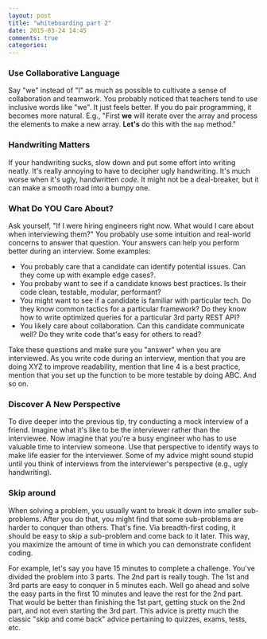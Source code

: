 ```yaml
---
layout: post
title: "whiteboarding part 2"
date: 2015-03-24 14:45
comments: true
categories:
---
```


### Use Collaborative Language
Say "we" instead of "I" as much as possible to cultivate a sense of collaboration and teamwork. You probably noticed that teachers tend to use inclusive words like "we". It just feels better. If you do pair programming, it becomes more natural. E.g., "First **we** will iterate over the array and process the elements to make a new array. **Let's** do this with the `map` method."

### Handwriting Matters
If your handwriting sucks, slow down and put some effort into writing neatly. It's really annoying to have to decipher ugly handwriting. It's much worse when it's ugly, handwritten *code*. It might not be a deal-breaker, but it can make a smooth road into a bumpy one.

### What Do YOU Care About?
Ask yourself, "If I were hiring engineers right now. What would I care about when interviewing them?" You probably use some intuition and real-world concerns to answer that question. Your answers can help you perform better during an interview. Some examples:

- You probably care that a candidate can identify potential issues. Can they come up with example edge cases?.
- You probaby want to see if a candidate knows best practices. Is their code clean, testable, modular, performant?
- You might want to see if a candidate is familiar with particular tech. Do they know common tactics for a particular framework? Do they know how to write optimized queries for a particular 3rd party REST API?
- You likely care about collaboration. Can this candidate communicate well? Do they write code that's easy for others to read?

Take these questions and make sure you "answer" when you are interviewed. As you write code during an interview, mention that you are doing XYZ to improve readability, mention that line 4 is a best practice, mention that you set up the function to be more testable by doing ABC. And so on.

### Discover A New Perspective
To dive deeper into the previous tip, try conducting a mock interview of a friend. Imagine what it's like to be the interviewer rather than the interviewee. Now imagine that you're a busy engineer who has to use valuable time to interview someone. Use that perspective to identify ways to make life easier for the interviewer. Some of my advice might sound stupid until you think of interviews from the interviewer's perspective (e.g., ugly handwriting).

### Skip around
When solving a problem, you usually want to break it down into smaller sub-problems. After you do that, you might find that some sub-problems are harder to conquer than others. That's fine. Via breadth-first coding, it should be easy to skip a sub-problem and come back to it later. This way, you maximize the amount of time in which you can demonstrate confident coding.

For example, let's say you have 15 minutes to complete a challenge. You've divided the problem into 3 parts. The 2nd part is really tough. The 1st and 3rd parts are easy to conquer in 5 minutes each. Well go ahead and solve the easy parts in the first 10 minutes and leave the rest for the 2nd part. That would be better than finishing the 1st part, getting stuck on the 2nd part, and not even starting the 3rd part. This advice is pretty much the classic "skip and come back" advice pertaining to quizzes, exams, tests, etc.
